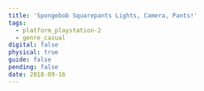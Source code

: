 ```yaml
---
title: 'Spongebob Squarepants Lights, Camera, Pants!'
tags:
  - platform_playstation-2
  - genre_casual
digital: false
physical: true
guide: false
pending: false
date: 2018-09-16
---
```

